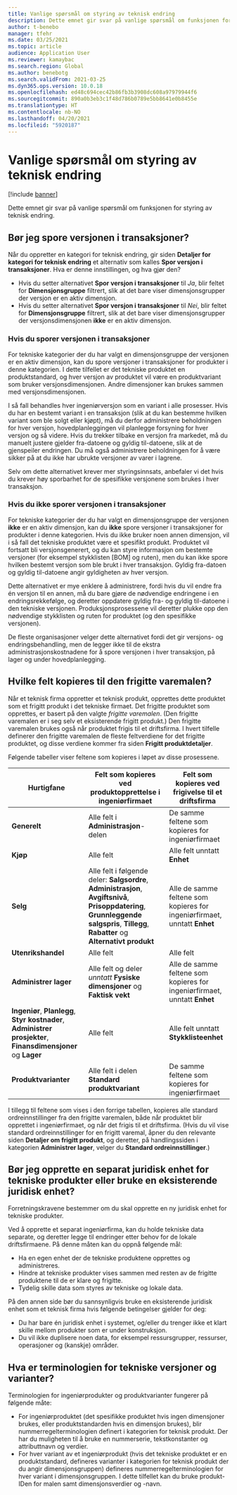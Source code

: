 ```yaml
---
title: Vanlige spørsmål om styring av teknisk endring
description: Dette emnet gir svar på vanlige spørsmål om funksjonen for styring av teknisk endring.
author: t-benebo
manager: tfehr
ms.date: 03/25/2021
ms.topic: article
audience: Application User
ms.reviewer: kamaybac
ms.search.region: Global
ms.author: benebotg
ms.search.validFrom: 2021-03-25
ms.dyn365.ops.version: 10.0.18
ms.openlocfilehash: ed48c694cec42b86fb3b3908dc608a97979944f6
ms.sourcegitcommit: 890a0b3eb3c1f48d786b0789e5bb8641e0b8455e
ms.translationtype: HT
ms.contentlocale: nb-NO
ms.lasthandoff: 04/20/2021
ms.locfileid: "5920187"
---
```

# <a name="engineering-change-management-faq"></a>Vanlige spørsmål om styring av teknisk endring

[!include [banner](../includes/banner.md)]

Dette emnet gir svar på vanlige spørsmål om funksjonen for styring av teknisk endring.

## <a name="should-i-track-the-version-in-transactions"></a>Bør jeg spore versjonen i transaksjoner?

Når du oppretter en kategori for teknisk endring, gir siden **Detaljer for kategori for teknisk endring** et alternativ som kalles **Spor versjon i transaksjoner**. Hva er denne innstillingen, og hva gjør den?

- Hvis du setter alternativet **Spor versjon i transaksjoner** til *Ja*, blir feltet for **Dimensjonsgruppe** filtrert, slik at det bare viser dimensjonsgrupper der versjon er en aktiv dimensjon.
- Hvis du setter alternativet **Spor versjon i transaksjoner** til *Nei*, blir feltet for **Dimensjonsgruppe** filtrert, slik at det bare viser dimensjonsgrupper der versjonsdimensjonen **ikke** er en aktiv dimensjon.

### <a name="if-you-track-the-version-in-transactions"></a>Hvis du sporer versjonen i transaksjoner

For tekniske kategorier der du har valgt en dimensjonsgruppe der versjonen er en aktiv dimensjon, kan du spore versjoner i transaksjoner for produkter i denne kategorien. I dette tilfellet er det tekniske produktet en produktstandard, og hver versjon av produktet vil være en produktvariant som bruker versjonsdimensjonen. Andre dimensjoner kan brukes sammen med versjonsdimensjonen.

I så fall behandles hver ingeniørversjon som en variant i alle prosesser. Hvis du har en bestemt variant i en transaksjon (slik at du kan bestemme hvilken variant som ble solgt eller kjøpt), må du derfor administrere beholdningen for hver versjon, hovedplanleggingen vil planlegge forsyning for hver versjon og så videre. Hvis du trekker tilbake en versjon fra markedet, må du manuelt justere gjelder fra-datoene og gyldig til-datoene, slik at de gjenspeiler endringen. Du må også administrere beholdningen for å være sikker på at du ikke har ubrukte versjoner av varer i lagrene.

Selv om dette alternativet krever mer styringsinnsats, anbefaler vi det hvis du krever høy sporbarhet for de spesifikke versjonene som brukes i hver transaksjon.

### <a name="if-you-dont-track-the-version-in-transactions"></a>Hvis du ikke sporer versjonen i transaksjoner

For tekniske kategorier der du har valgt en dimensjonsgruppe der versjonen **ikke** er en aktiv dimensjon, kan du **ikke** spore versjoner i transaksjoner for produkter i denne kategorien. Hvis du ikke bruker noen annen dimensjon, vil i så fall det tekniske produktet være et spesifikt produkt. Produktet vil fortsatt bli versjonsgenerert, og du kan styre informasjon om bestemte versjoner (for eksempel stykklisten \[BOM] og ruten), men du kan ikke spore hvilken bestemt versjon som ble brukt i hver transaksjon. Gyldig fra-datoen og gyldig til-datoene angir gyldigheten av hver versjon.

Dette alternativet er mye enklere å administrere, fordi hvis du vil endre fra én versjon til en annen, må du bare gjøre de nødvendige endringene i en endringsrekkefølge, og deretter oppdatere gyldig fra- og gyldig til-datoene i den tekniske versjonen. Produksjonsprosessene vil deretter plukke opp den nødvendige stykklisten og ruten for produktet (og den spesifikke versjonen).

De fleste organisasjoner velger dette alternativet fordi det gir versjons- og endringsbehandling, men de legger ikke til de ekstra administrasjonskostnadene for å spore versjonen i hver transaksjon, på lager og under hovedplanlegging.

## <a name="which-fields-are-copied-to-the-released-item-template"></a>Hvilke felt kopieres til den frigitte varemalen?

Når et teknisk firma oppretter et teknisk produkt, opprettes dette produktet som et frigitt produkt i det tekniske firmaet. Det frigitte produktet som opprettes, er basert på den valgte *frigitte varemalen*. (Den frigitte varemalen er i seg selv et eksisterende frigitt produkt.) Den frigitte varemalen brukes også når produktet frigis til et driftsfirma. I hvert tilfelle definerer den frigitte varemalen de fleste feltverdiene for det frigitte produktet, og disse verdiene kommer fra siden **Frigitt produktdetaljer**.

Følgende tabeller viser feltene som kopieres i løpet av disse prosessene.

| Hurtigfane | Felt som kopieres ved produktopprettelse i ingeniørfirmaet | Felt som kopieres ved frigivelse til et driftsfirma |
|---|---|---|
| **Generelt** | Alle felt i **Administrasjon**-delen | De samme feltene som kopieres for ingeniørfirmaet |
| **Kjøp** | Alle felt | Alle felt unntatt **Enhet** |
| **Selg** | Alle felt i følgende deler: **Salgsordre**, **Administrasjon**, **Avgiftsnivå**, **Prisoppdatering**, **Grunnleggende salgspris**, **Tillegg**, **Rabatter** og **Alternativt produkt** | Alle de samme feltene som kopieres for ingeniørfirmaet, unntatt **Enhet** |
| **Utenrikshandel** | Alle felt | Alle felt |
| **Administrer lager** | Alle felt og deler *unntatt* **Fysiske dimensjoner** og **Faktisk vekt** | Alle de samme feltene som kopieres for ingeniørfirmaet, unntatt **Enhet** |
| **Ingeniør**, **Planlegg**, **Styr kostnader**, **Administrer prosjekter**, **Finansdimensjoner** og **Lager** | Alle felt | Alle felt unntatt **Stykklisteenhet** |
| **Produktvarianter** | Alle felt i delen **Standard produktvariant** | De samme feltene som kopieres for ingeniørfirmaet |

I tillegg til feltene som vises i den forrige tabellen, kopieres alle standard ordreinnstillinger fra den frigitte varemalen, både når produktet blir opprettet i ingeniørfirmaet, og når det frigis til et driftsfirma. (Hvis du vil vise standard ordreinnstillinger for en frigitt varemal, åpner du den relevante siden **Detaljer om frigitt produkt**, og deretter, på handlingssiden i kategorien **Administrer lager**, velger du **Standard ordreinnstillinger**.)

## <a name="should-i-create-a-separate-legal-entity-for-engineering-products-or-use-an-existing-legal-entity"></a>Bør jeg opprette en separat juridisk enhet for tekniske produkter eller bruke en eksisterende juridisk enhet?

Forretningskravene bestemmer om du skal opprette en ny juridisk enhet for tekniske produkter.

Ved å opprette et separat ingeniørfirma, kan du holde tekniske data separate, og deretter legge til endringer etter behov for de lokale driftsfirmaene. På denne måten kan du oppnå følgende mål:

- Ha en egen enhet der de tekniske produktene opprettes og administreres.
- Hindre at tekniske produkter vises sammen med resten av de frigitte produktene til de er klare og frigitte.
- Tydelig skille data som styres av tekniske og lokale data.

På den annen side bør du sannsynligvis bruke en eksisterende juridisk enhet som et teknisk firma hvis følgende betingelser gjelder for deg:

- Du har bare én juridisk enhet i systemet, og/eller du trenger ikke et klart skille mellom produkter som er under konstruksjon.
- Du vil ikke duplisere noen data, for eksempel ressursgrupper, ressurser, operasjoner og (kanskje) områder.

## <a name="what-is-the-nomenclature-for-engineering-versions-and-variants"></a>Hva er terminologien for tekniske versjoner og varianter?

Terminologien for ingeniørprodukter og produktvarianter fungerer på følgende måte:

- For ingeniørproduktet (det spesifikke produktet hvis ingen dimensjoner brukes, eller produktstandarden hvis en dimensjon brukes), blir nummerregelterminologien definert i kategorien for teknisk produkt. Der har du muligheten til å bruke en nummerserie, tekstkonstanter og attributtnavn og verdier.
- For hver variant av et ingeniørprodukt (hvis det tekniske produktet er en produktstandard, defineres varianter i kategorien for teknisk produkt der du angir dimensjonsgruppen) defineres nummerregelterminologien for hver variant i dimensjonsgruppen. I dette tilfellet kan du bruke produkt-IDen for malen samt dimensjonsverdier og -navn.
